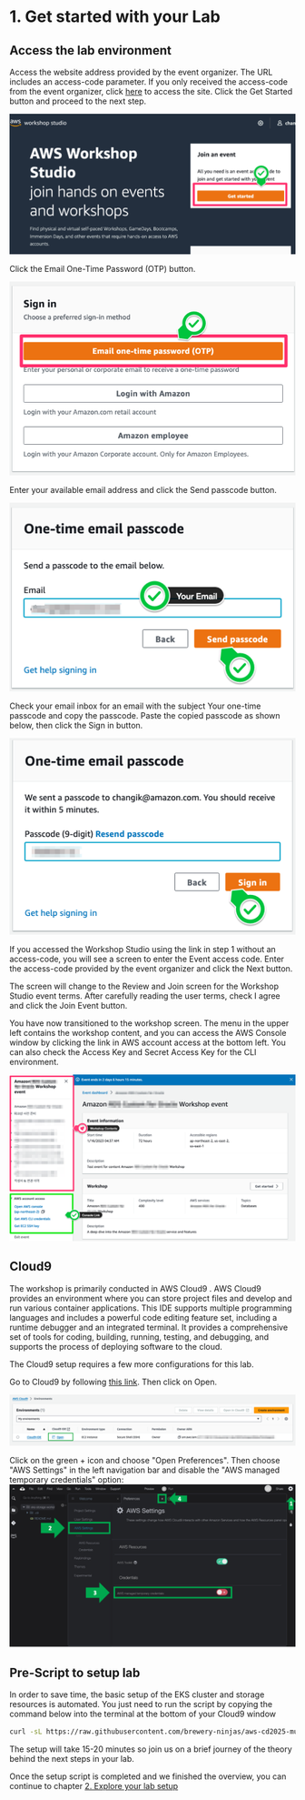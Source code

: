 # 1. Get started with your Lab

## Access the lab environment

Access the website address provided by the event organizer. The URL includes an access-code parameter. If you only received the access-code from the event organizer, click [here](https://catalog.us-east-1.prod.workshops.aws/) to access the site. Click the Get Started button and proceed to the next step.

![](images/Event_Engine_GetStarted.png)

Click the Email One-Time Password (OTP) button.

![](images/Event_Engine_OTP.png)

Enter your available email address and click the Send passcode button.

![](images/Event_Engine_New_Email.png)

Check your email inbox for an email with the subject Your one-time passcode and copy the passcode. Paste the copied passcode as shown below, then click the Sign in button.

![](images/Event_Engine_New_Passcode.png)

If you accessed the Workshop Studio using the link in step 1 without an access-code, you will see a screen to enter the Event access code. Enter the access-code provided by the event organizer and click the Next button.

The screen will change to the Review and Join screen for the Workshop Studio event terms. After carefully reading the user terms, check I agree and click the Join Event button.

You have now transitioned to the workshop screen. The menu in the upper left contains the workshop content, and you can access the AWS Console window by clicking the link in AWS account access at the bottom left. You can also check the Access Key and Secret Access Key for the CLI environment.

![](images/Event_Engine_Detail.png)

## Cloud9

The workshop is primarily conducted in AWS Cloud9 . AWS Cloud9 provides an environment where you can store project files and develop and run various container applications. This IDE supports multiple programming languages and includes a powerful code editing feature set, including a runtime debugger and an integrated terminal. It provides a comprehensive set of tools for coding, building, running, testing, and debugging, and supports the process of deploying software to the cloud.

The Cloud9 setup requires a few more configurations for this lab.

Go to Cloud9 by following [this link](https://console.aws.amazon.com/cloud9control). Then click on Open.

![](images/AWS_Cloud9.png)

Click on the green + icon and choose "Open Preferences". Then choose "AWS Settings" in the left navigation bar and disable the "AWS managed temporary credentials" option:
![](images/cloud9-temp.png)

## Pre-Script to setup lab

In order to save time, the basic setup of the EKS cluster and storage resources is automated. You just need to run the script by copying the command below into the terminal at the bottom of your Cloud9 window

```bash
curl -sL https://raw.githubusercontent.com/brewery-ninjas/aws-cd2025-munich/refs/heads/main/workshop-environment/prep_environment.sh | bash
```

The setup will take 15-20 minutes so join us on a brief journey of the theory behind the next steps in your lab.

Once the setup script is completed and we finished the overview, you can continue to chapter [2. Explore your lab setup](explore)
